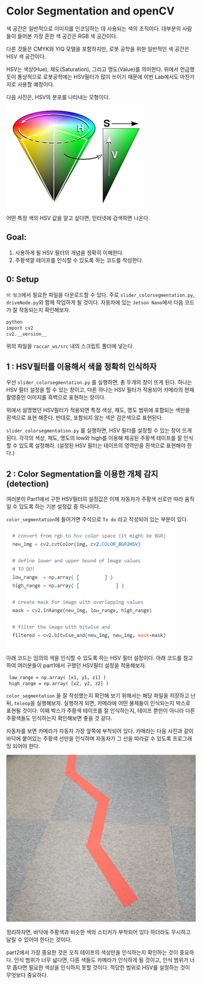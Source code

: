 # Color Segmentation and openCV

 색 공간은 일반적으로 이미지를 인코딩하는 데 사용되는 색의 조직이다. 대부분의 사람들이 들어본 가장 흔한 색 공간은 RGB 색 공간이다.

 다른 것들은 CMYK와 YIQ 모델을 포함하지만, 로봇 공학을 위한 일반적인 색 공간은 HSV 색 공간이다.

 HSV는 색상(Hue), 채도(Saturation), 그리고 명도(Value)를 의미한다. 위에서 언급했듯이 통상적으로 로봇공학에는 HSV필터가 많이 쓰이기 때문에 이번 Lab에서도 마찬가지로 사용할 예정이다.

 다음 사진은, HSV의 분포를 나타내는 모형이다.

 ![HSV](img/HSV.png)

 어떤 특정 색의 HSV 값을 알고 싶다면, 인터넷에 검색하면 나온다.


## Goal:
 1. 사용하게 될 HSV 필터의 개념을 정확히 이해한다.
 2. 주황색깔 테이프를 인식할 수 있도록 하는 코드를 작성한다.

## 0: Setup

 `이 링크`에서 필요한 파일을 다운로드할 수 있다. 주로 `slider_colorsegmentation.py`, `driveNode.py`와 함께 작업하게 될 것이다.
 자동차에 있는 `Jetson Nano`에서 다음 코드가 잘 작동되는지 확인해보자.

    python
    import cv2
    cv2.__version__

 위의 파일을 `raccar_ws/src` 내의 스크립트 폴더에 넣는다.


## 1 : HSV필터를 이용해서 색을 정확히 인식하자
 우선 `slider_colorsegmentation.py` 를 실행하면, 총 두개의 창이 뜨게 된다.
 하나는 HSV 필터 설정을 할 수 있는 창이고, 다른 하나는 HSV 필터가 적용되어 카메라의 현재 촬영중인 이미지를 흑백으로 표현하는 창이다.  

 위에서 설명했던 HSV필터가 적용되면 특정 색상, 채도, 명도 범위에 포함되는 색만을 흰색으로 표현 해준다. 반대로, 포함되지 않는 색은 검은색으로 표현된다.

 `slider_colorsegmentation.py` 를 실행하면, HSV 필터를 설정할 수 있는 창이 뜨게 된다.
 각각의 색상, 채도, 명도의 low와 high를 이용해 제공된 주황색 테이프를 잘 인식할 수 있도록 설정해라. (설정된 HSV 필터는 테이프의 영역만을 흰색으로 표현해야 한다.)


## 2 : Color Segmentation을 이용한 개체 감지(detection)
 여러분이 Part1에서 구한 HSV필터의 설정값은 이제 자동차가 주황색 선로만 따라 움직일 수 있도록 하는 기본 설정값 중 하나이다.

 `color_segmentation`에 들어가면 주석으로 `To do` 라고 작성되어 있는 부분이 있다.

 ![color](img/color.png)

  아래 코드는 임의의 색을 인식할 수 있도록 하는 HSV 필터 설정이다. 아래 코드를 참고하여 여러분들이 part1에서 구했던 HSV필터 설정을 적용해보자.

     law_range = np.array( [x1, y1, z1] )
     high_range = np.array( [x2, y2, z2] )

 `color_segmentation` 을 잘 작성했는지 확인해 보기 위해서는 해당 파일을 저장하고 난 뒤, `teleop`을 실행해보자.
 실행하게 되면, 카메라에 어떤 물체들이 인식되는지 박스로 표현될 것이다. 이때 박스가 주황색 테이프를 잘 인식하는지, 테이프 뿐만이 아니라 다른 주황색들도 인식하는지 확인해보면 좋을 것 같다.

 자동차를 보면 카메라가 자동차 가장 앞쪽에 부착되어 있다.
 카메라는 다음 사진과 같이 바닥에 붙어있는 주황색 선만을 인식하며 자동차가 그 선을 따라갈 수 있도록 프로그래밍 되어야 한다.

 ![road](img/road.png)

 정리하자면, 바닥에 주황색과 비슷한 색의 스티커가 부착되어 있다 하더라도 무시하고 달릴 수 있어야 한다는 것이다.

 part2에서 가장 중요한 것은 오직 테이프의 색상만을 인식하는지 확인하는 것이 중요하다. 인식 범위가 너무 넓다면, 다른 색들도 카메라가 인식하게 될 것이고, 인식 범위가 너무 좁다면 필요한 색상을 인식하지 못할 것이다.
 적당한 범위로 HSV를 설정하는 것이 무엇보다 중요하다.
